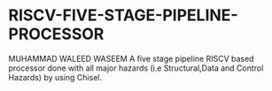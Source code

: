 # RISCV-FIVE-STAGE-PIPELINE-PROCESSOR
MUHAMMAD WALEED WASEEM
A five stage pipeline RISCV based processor done with all major hazards (i.e Structural,Data and Control Hazards) by using Chisel.

